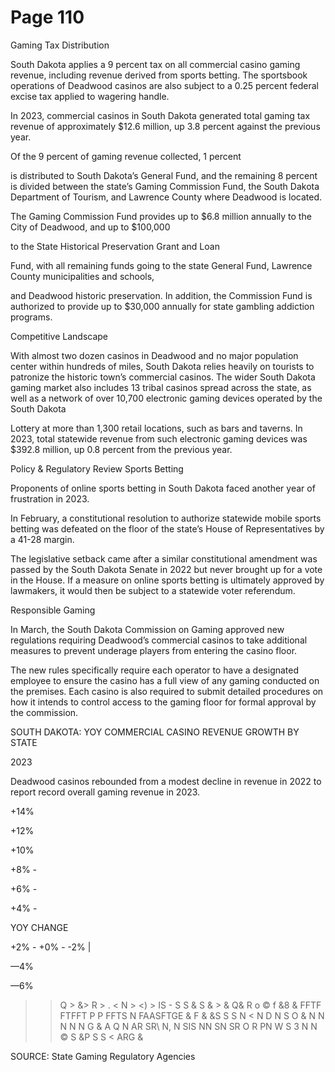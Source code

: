 # Page 110

Gaming Tax Distribution

South Dakota applies a 9 percent tax on all commercial
casino gaming revenue, including revenue derived from
sports betting. The sportsbook operations of Deadwood
casinos are also subject to a 0.25 percent federal excise
tax applied to wagering handle.

In 2023, commercial casinos in South Dakota generated
total gaming tax revenue of approximately $12.6 million,
up 3.8 percent against the previous year.

Of the 9 percent of gaming revenue collected, 1 percent

is distributed to South Dakota’s General Fund, and the
remaining 8 percent is divided between the state’s Gaming
Commission Fund, the South Dakota Department of
Tourism, and Lawrence County where Deadwood is located.

The Gaming Commission Fund provides up to $6.8 million
annually to the City of Deadwood, and up to $100,000

to the State Historical Preservation Grant and Loan

Fund, with all remaining funds going to the state General
Fund, Lawrence County municipalities and schools,

and Deadwood historic preservation. In addition, the
Commission Fund is authorized to provide up to $30,000
annually for state gambling addiction programs.

Competitive Landscape

With almost two dozen casinos in Deadwood and no
major population center within hundreds of miles, South
Dakota relies heavily on tourists to patronize the historic
town’s commercial casinos. The wider South Dakota
gaming market also includes 13 tribal casinos spread
across the state, as well as a network of over 10,700
electronic gaming devices operated by the South Dakota

Lottery at more than 1,300 retail locations, such as bars
and taverns. In 2023, total statewide revenue from such
electronic gaming devices was $392.8 million, up 0.8
percent from the previous year.

Policy & Regulatory Review
Sports Betting

Proponents of online sports betting in South Dakota faced
another year of frustration in 2023.

In February, a constitutional resolution to authorize
statewide mobile sports betting was defeated on the floor of
the state’s House of Representatives by a 41-28 margin.

The legislative setback came after a similar constitutional
amendment was passed by the South Dakota Senate in
2022 but never brought up for a vote in the House. If a
measure on online sports betting is ultimately approved by
lawmakers, it would then be subject to a statewide voter
referendum.

Responsible Gaming

In March, the South Dakota Commission on Gaming
approved new regulations requiring Deadwood’s
commercial casinos to take additional measures to prevent
underage players from entering the casino floor.

The new rules specifically require each operator to have a
designated employee to ensure the casino has a full view
of any gaming conducted on the premises. Each casino
is also required to submit detailed procedures on how it
intends to control access to the gaming floor for formal
approval by the commission.

SOUTH DAKOTA: YOY COMMERCIAL CASINO REVENUE GROWTH BY STATE

2023

Deadwood casinos rebounded from a modest decline in revenue in 2022 to report record overall gaming revenue in 2023.

+14%

+12%

+10%

+8% -

+6% -

+4% -

YOY CHANGE

+2% -
+0% -
-2% |

—4%

—6%

> > Q > &> R > . < N > <) > IS - S S & S & > & Q& R o ©
f &8 & FFTF FTFFT P P FFTS N FAASFTGE & F & &S
S S N < N D N S O & N N N N N G & A Q N
AR SR\ N, N SIS NN SN SR O R PN
W S 3 N N © S &P S
S < ARG &

SOURCE: State Gaming Regulatory Agencies


